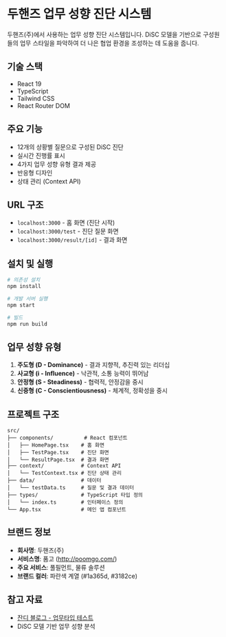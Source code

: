 # 두핸즈 업무 성향 진단 시스템

두핸즈(주)에서 사용하는 업무 성향 진단 시스템입니다. DiSC 모델을 기반으로 구성원들의 업무 스타일을 파악하여 더 나은 협업 환경을 조성하는 데 도움을 줍니다.

## 기술 스택

- React 19
- TypeScript
- Tailwind CSS
- React Router DOM

## 주요 기능

- 12개의 상황별 질문으로 구성된 DiSC 진단
- 실시간 진행률 표시
- 4가지 업무 성향 유형 결과 제공
- 반응형 디자인
- 상태 관리 (Context API)

## URL 구조

- `localhost:3000` - 홈 화면 (진단 시작)
- `localhost:3000/test` - 진단 질문 화면
- `localhost:3000/result/[id]` - 결과 화면

## 설치 및 실행

```bash
# 의존성 설치
npm install

# 개발 서버 실행
npm start

# 빌드
npm run build
```

## 업무 성향 유형

1. **주도형 (D - Dominance)** - 결과 지향적, 추진력 있는 리더십
2. **사교형 (i - Influence)** - 낙관적, 소통 능력이 뛰어남
3. **안정형 (S - Steadiness)** - 협력적, 안정감을 중시
4. **신중형 (C - Conscientiousness)** - 체계적, 정확성을 중시

## 프로젝트 구조

```
src/
├── components/          # React 컴포넌트
│   ├── HomePage.tsx    # 홈 화면
│   ├── TestPage.tsx    # 진단 화면
│   └── ResultPage.tsx  # 결과 화면
├── context/            # Context API
│   └── TestContext.tsx # 진단 상태 관리
├── data/               # 데이터
│   └── testData.ts     # 질문 및 결과 데이터
├── types/              # TypeScript 타입 정의
│   └── index.ts        # 인터페이스 정의
└── App.tsx             # 메인 앱 컴포넌트
```

## 브랜드 정보

- **회사명**: 두핸즈(주)
- **서비스명**: 품고 (http://poomgo.com/)
- **주요 서비스**: 풀필먼트, 물류 솔루션
- **브랜드 컬러**: 파란색 계열 (#1a365d, #3182ce)

## 참고 자료

- [잔디 블로그 - 업무타입 테스트](https://blog.jandi.com/ko/2022/07/29/work-type-test/)
- DiSC 모델 기반 업무 성향 분석
